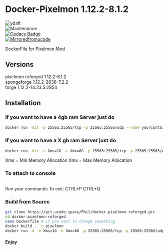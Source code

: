 # Docker-Pixelmon 1.12.2-8.1.2
![ydaft](https://forthebadge.com/images/badges/you-didnt-ask-for-this.svg)
<br>
![Maintenance](https://img.shields.io/badge/Maintained%3F-yes-green.svg) 
<br>
[![Codacy Badge](https://api.codacy.com/project/badge/Grade/2d4b9c99d204400fa5ee652734d25974)](https://www.codacy.com/manual/ucodespace/docker-pixelmon?utm_source=github.com&amp;utm_medium=referral&amp;utm_content=ucodespace/docker-pixelmon&amp;utm_campaign=Badge_Grade)
<br>
[![Mirroredfromucode](https://img.shields.io/badge/Mirrored-from%20ucodespace--git-blue)](https://git.ucode.space)

DockerFile for Pixelmon Mod
## Versions
pixelmon reforged 1.12.2-8.1.2<br/>
spongeforge 1.12.2-2838-7.2.2<br/>
forge 1.12.2-14.23.5.2854<br/>

## Installation

### If you want to have a 4gb ram Server just do
```bash
docker run -dit -p 25565:25565/tcp -p 25565:25565/udp --name yourcontainername ucode1337/pixelmon_reforged
```

### If you want to have a X gb ram Server just do
```bash
docker run -dit -e Xms=1G -e Xmx=6G -p 25565:25565/tcp -p 25565:25565/udp --name yourcontainername ucode1337/pixelmon_reforged
```
Xms = Min Memory Allocation
Xmx = Max Memory Allocation

### To attach to console
```docker attach yourcontainername
```
Run your commands
To exit: CTRL+P CTRL+Q


### Build from Source
```bash
git clone https://git.ucode.space/Phil/docker-pixelmon-reforged.git
cd docker-pixelmon-reforged
nano Dockerfile # if you want to change something
docker build . -t pixelmon
docker run -d -e Xms=1G -e Xmx=6G -p 25565:25565/tcp -p 25565:25565/udp pixelmon
```
#### Enjoy
